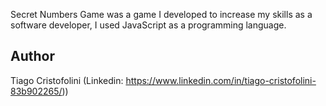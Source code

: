 Secret Numbers Game was a game I developed to increase my skills as a software developer, I used JavaScript as a programming language.



## Author
Tiago Cristofolini (Linkedin: https://www.linkedin.com/in/tiago-cristofolini-83b902265/))


